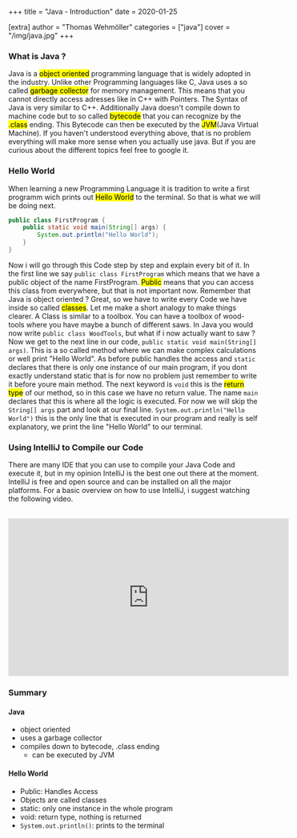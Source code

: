 +++
title = "Java - Introduction"
date = 2020-01-25

[extra]
author = "Thomas Wehmöller"
categories = ["java"]
cover = "/img/java.jpg"
+++

### What is Java ?

Java is a <mark>object oriented</mark> programming language that is widely adopted in the industry. Unlike other Programming languages like C, Java uses a so called <mark>garbage collector</mark> for memory management. This means that you cannot directly access adresses like in C++ with Pointers. The Syntax of Java is very similar to C++. Additionally Java doesn't compile down to machine code but to so called <mark>bytecode</mark> that you can recognize by the <mark>.class</mark> ending. This Bytecode can then be executed by the <mark>JVM</mark>(Java Virtual Machine). If you haven't understood everything above, that is no problem everything will make more sense when you actually use java. But if you are curious about the different topics feel free to google it.

### Hello World

When learning a new Programming Language it is tradition to write a first programm wich prints out <mark>Hello World</mark> to the terminal. So that is what we will be doing next.

```java
public class FirstProgram {
    public static void main(String[] args) {
        System.out.println("Hello World");
    }
}
```

Now i will go through this Code step by step and explain every bit of it. In the first line we say `public class FirstProgram` which means that we have a public object of the name FirstProgram. <mark>Public</mark> means that you can access this class from everywhere, but that is not important now. Remember that Java is object oriented ? Great, so we have to write every Code we have inside so called <mark>classes</mark>. Let me make a short analogy to make things clearer. A Class is similar to a toolbox. You can have a toolbox of wood-tools where you have maybe a bunch of different saws. In Java you would now write `public class WoodTools`, but what if i now actually want to saw ? Now we get to the next line in our code, `public static void main(String[] args)`. This is a so called method where we can make complex calculations or well print "Hello World". As before public handles the access and `static` declares that there is only one instance of our main program, if you dont exactly understand static that is for now no problem just remember to write it before youre main method. The next keyword is `void` this is the <mark>return type</mark> of our method, so in this case we have no return value. The name `main` declares that this is where all the logic is executed. For now we will skip the `String[] args` part and look at our final line. `System.out.println("Hello World")` this is the only line that is executed in our program and really is self explanatory, we print the line "Hello World" to our terminal.

### Using IntelliJ to Compile our Code

There are many IDE that you can use to compile your Java Code and execute it, but in my opinion IntelliJ is the best one out there at the moment. IntelliJ is free and open source and can be installed on all the major platforms. For a basic overview on how to use IntelliJ, i suggest watching the following video.

<br>
<iframe width="560" height="315" src="https://www.youtube.com/embed/c0efB_CKOYo" frameborder="0" allow="accelerometer; autoplay; encrypted-media; gyroscope; picture-in-picture" allowfullscreen></iframe>
<br>

### Summary

#### Java

- object oriented
- uses a garbage collector
- compiles down to bytecode, .class ending
  - can be executed by JVM

#### Hello World

- Public: Handles Access
- Objects are called classes
- static: only one instance in the whole program
- void: return type, nothing is returned
- `System.out.println()`: prints to the terminal